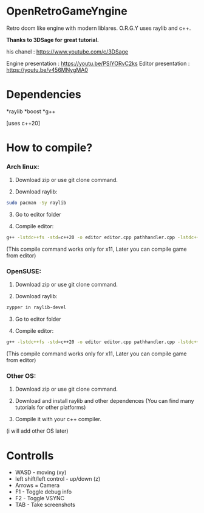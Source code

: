 # OpenRetroGameYngine

Retro doom like engine with modern liblares. O.R.G.Y uses raylib and c++.

**Thanks to 3DSage for great tutorial.**

his chanel : https://www.youtube.com/c/3DSage

Engine presentation : https://youtu.be/PSlYORvC2ks
Editor presentation : https://youtu.be/v456MNygMA0

# Dependencies
*raylib
*boost
*g++

[uses c++20]

# How to compile?

### **Arch linux:**

1. Download zip or use git clone command.

2. Download raylib:
```sh
sudo pacman -Sy raylib
```
3. Go to editor folder

4. Compile editor:
```sh
g++ -lstdc++fs -std=c++20 -o editor editor.cpp pathhandler.cpp -lstdc++fs -lraylib -lGL -lm -lpthread -ldl -lrt -lX11
```
(This compile command works only for x11, Later you can compile game from editor)

### **OpenSUSE:**

1. Download zip or use git clone command.

2. Download raylib:
```sh
zypper in raylib-devel
```

3. Go to editor folder

4. Compile editor:
```sh
g++ -lstdc++fs -std=c++20 -o editor editor.cpp pathhandler.cpp -lstdc++fs -lraylib -lGL -lm -lpthread -ldl -lrt -lX11
```
(This compile command works only for x11, Later you can compile game from editor)

### **Other OS:**

1. Download zip or use git clone command.

2. Download and install raylib and other dependences (You can find many tutorials for other platforms)

3. Compile it with your c++ compiler.

(i will add other OS later)

# Controlls

* WASD - moving (xy)
* left shift/left control - up/down (z)
* Arrows = Camera
* F1 - Toggle debug info
* F2 - Toggle VSYNC
* TAB - Take screenshots







